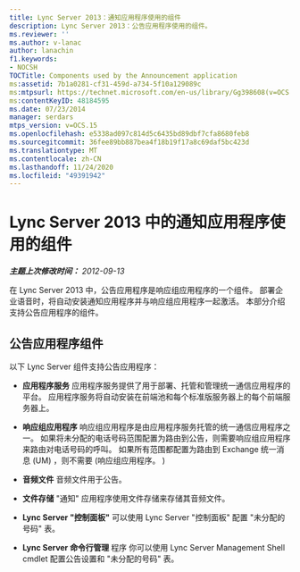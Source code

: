 ```yaml
---
title: Lync Server 2013：通知应用程序使用的组件
description: Lync Server 2013：公告应用程序使用的组件。
ms.reviewer: ''
ms.author: v-lanac
author: lanachin
f1.keywords:
- NOCSH
TOCTitle: Components used by the Announcement application
ms:assetid: 7b1a0281-cf31-459d-a734-5f10a129089c
ms:mtpsurl: https://technet.microsoft.com/en-us/library/Gg398608(v=OCS.15)
ms:contentKeyID: 48184595
ms.date: 07/23/2014
manager: serdars
mtps_version: v=OCS.15
ms.openlocfilehash: e5338ad097c814d5c6435bd89dbf7cfa8680feb8
ms.sourcegitcommit: 36fee89bb887bea4f18b19f17a8c69daf5bc423d
ms.translationtype: MT
ms.contentlocale: zh-CN
ms.lasthandoff: 11/24/2020
ms.locfileid: "49391942"
---
```

# <a name="components-used-by-the-announcement-application-in-lync-server-2013"></a>Lync Server 2013 中的通知应用程序使用的组件

<div data-xmlns="http://www.w3.org/1999/xhtml">

<div class="topic" data-xmlns="http://www.w3.org/1999/xhtml" data-msxsl="urn:schemas-microsoft-com:xslt" data-cs="https://msdn.microsoft.com/">

<div data-asp="https://msdn2.microsoft.com/asp">



</div>

<div id="mainSection">

<div id="mainBody">

<span> </span>

_**主题上次修改时间：** 2012-09-13_

在 Lync Server 2013 中，公告应用程序是响应组应用程序的一个组件。 部署企业语音时，将自动安装通知应用程序并与响应组应用程序一起激活。 本部分介绍支持公告应用程序的组件。

<div>

## <a name="announcement-application-components"></a>公告应用程序组件

以下 Lync Server 组件支持公告应用程序：

  - **应用程序服务**   应用程序服务提供了用于部署、托管和管理统一通信应用程序的平台。 应用程序服务将自动安装在前端池和每个标准版服务器上的每个前端服务器上。

  - **响应组应用程序**   响应组应用程序是由应用程序服务托管的统一通信应用程序之一。 如果将未分配的电话号码范围配置为路由到公告，则需要响应组应用程序来路由对电话号码的呼叫。 如果所有范围都配置为路由到 Exchange 统一消息 (UM) ，则不需要 (响应组应用程序。 ) 

  - **音频文件**   音频文件用于公告。

  - **文件存储**   "通知" 应用程序使用文件存储来存储其音频文件。

  - **Lync Server "控制面板"**   可以使用 Lync Server "控制面板" 配置 "未分配的号码" 表。

  - **Lync Server 命令行管理**   程序  你可以使用 Lync Server Management Shell cmdlet 配置公告设置和 "未分配的号码" 表。

</div>

</div>

<span> </span>

</div>

</div>

</div>

